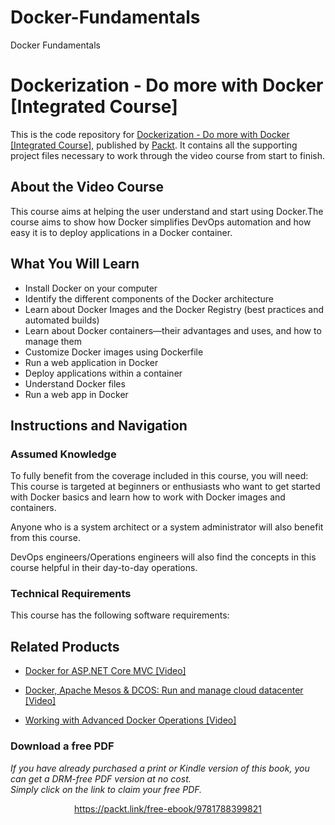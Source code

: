 # Docker-Fundamentals
Docker Fundamentals
# Dockerization - Do more with Docker [Integrated Course]
This is the code repository for [Dockerization - Do more with Docker [Integrated Course]](https://www.packtpub.com/virtualization-and-cloud/dockerization-do-more-docker-integrated-course?utm_source=github&utm_medium=repository&utm_campaign=9781788394857), published by [Packt](https://www.packtpub.com/?utm_source=github). It contains all the supporting project files necessary to work through the video course from start to finish.
## About the Video Course
This course aims at helping the user understand and start using Docker.The course aims to show how Docker simplifies DevOps automation and how easy it is to deploy applications in a Docker container.

<H2>What You Will Learn</H2>
<DIV class=book-info-will-learn-text>
<UL>
<LI> Install Docker on your computer
<LI> Identify the different components of the Docker architecture
<LI> Learn about Docker Images and the Docker Registry (best practices and automated builds)
<LI>Learn about Docker containers—their advantages and uses, and how to manage them 
<LI>Customize Docker images using Dockerfile 
<LI>Run a web application in Docker
<LI> Deploy applications within a container
<LI>Understand Docker files
<LI>Run a web app in Docker  </LI></UL></DIV>

## Instructions and Navigation
### Assumed Knowledge
To fully benefit from the coverage included in this course, you will need:<br/>
This course is targeted at beginners or enthusiasts who want to get started with Docker basics and learn how to work with Docker images and containers.

Anyone who is a system architect or a system administrator will also benefit from this course.

DevOps engineers/Operations engineers will also find the concepts in this course helpful in their day-to-day operations.
### Technical Requirements
This course has the following software requirements:<br/>


## Related Products
* [Docker for ASP.NET Core MVC [Video]](https://www.packtpub.com/virtualization-and-cloud/docker-aspnet-core-mvc-video?utm_source=github&utm_medium=repository&utm_campaign=9781788831468)

* [Docker, Apache Mesos & DCOS: Run and manage cloud datacenter [Video]]()

* [Working with Advanced Docker Operations [Video]]()

### Download a free PDF

 <i>If you have already purchased a print or Kindle version of this book, you can get a DRM-free PDF version at no cost.<br>Simply click on the link to claim your free PDF.</i>
<p align="center"> <a href="https://packt.link/free-ebook/9781788399821">https://packt.link/free-ebook/9781788399821 </a> </p>